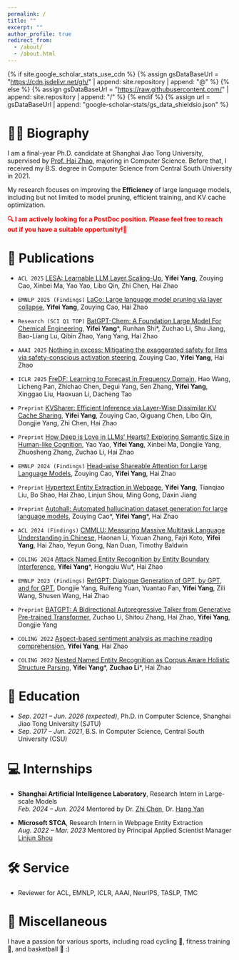 ```yaml
---
permalink: /
title: ""
excerpt: ""
author_profile: true
redirect_from: 
  - /about/
  - /about.html
---
```


{% if site.google_scholar_stats_use_cdn %}
{% assign gsDataBaseUrl = "https://cdn.jsdelivr.net/gh/" | append: site.repository | append: "@" %}
{% else %}
{% assign gsDataBaseUrl = "https://raw.githubusercontent.com/" | append: site.repository | append: "/" %}
{% endif %}
{% assign url = gsDataBaseUrl | append: "google-scholar-stats/gs_data_shieldsio.json" %}

<span class='anchor' id='about-me'></span>


# 🧑‍🎓 Biography

I am a final-year Ph.D. candidate at Shanghai Jiao Tong University, supervised by [Prof. Hai Zhao](https://www.cs.sjtu.edu.cn/PeopleDetail.aspx?id=60), majoring in Computer Science. Before that, I received my B.S. degree in Computer Science from Central South University in 2021.

My research focuses on improving the **Efficiency** of large language models, including but not limited to model pruning, efficient training, and KV cache optimization.

<font color="red"><b>🔍 I am actively looking for a PostDoc position. Please feel free to reach out if you have a suitable opportunity!🙂</b></font>


# 📝 Publications


- ``ACL 2025`` [LESA: Learnable LLM Layer Scaling-Up](https://arxiv.org/abs/2502.13794), **Yifei Yang**, Zouying Cao, Xinbei Ma, Yao Yao, Libo Qin, Zhi Chen, Hai Zhao

- ``EMNLP 2025 (Findings)`` [LaCo: Large language model pruning via layer collapse](https://arxiv.org/abs/2402.11187), **Yifei Yang**, Zouying Cao, Hai Zhao

- ``Research (SCI Q1 TOP)`` [BatGPT-Chem: A Foundation Large Model For Chemical Engineering](https://arxiv.org/pdf/2408.10285), **Yifei Yang***, Runhan Shi*, Zuchao Li, Shu Jiang, Bao-Liang Lu, Qibin Zhao, Yang Yang, Hai Zhao

- ``AAAI 2025`` [Nothing in excess: Mitigating the exaggerated safety for llms via safety-conscious activation steering](https://arxiv.org/abs/2408.11491), Zouying Cao, **Yifei Yang**, Hai Zhao

- ``ICLR 2025`` [FreDF: Learning to Forecast in Frequency Domain](https://arxiv.org/abs/2402.02399), Hao Wang, Licheng Pan, Zhichao Chen, Degui Yang, Sen Zhang, **Yifei Yang**, Xinggao Liu, Haoxuan Li, Dacheng Tao

- ``Preprint`` [KVSharer: Efficient Inference via Layer-Wise Dissimilar KV Cache Sharing](https://arxiv.org/abs/2410.18517), **Yifei Yang**, Zouying Cao, Qiguang Chen, Libo Qin, Dongjie Yang, Zhi Chen, Hai Zhao

- ``Preprint`` [How Deep is Love in LLMs’ Hearts? Exploring Semantic Size in Human-like Cognition](https://arxiv.org/abs/2503.00330), Yao Yao, **Yifei Yang**, Xinbei Ma, Dongjie Yang, Zhuosheng Zhang, Zuchao Li, Hai Zhao

- ``EMNLP 2024 (Findings)`` [Head-wise Shareable Attention for Large Language Models](https://arxiv.org/abs/2402.11819), Zouying Cao, **Yifei Yang**, Hai Zhao

- ``Preprint`` [Hypertext Entity Extraction in Webpage](https://arxiv.org/abs/2403.01698), **Yifei Yang**, Tianqiao Liu, Bo Shao, Hai Zhao, Linjun Shou, Ming Gong, Daxin Jiang

- ``Preprint`` [Autohall: Automated hallucination dataset generation for large language models](https://arxiv.org/abs/2310.00259), Zouying Cao*, **Yifei Yang***, Hai Zhao

- ``ACL 2024 (Findings)`` [CMMLU: Measuring Massive Multitask Language Understanding in Chinese](https://arxiv.org/abs/2306.09212), Haonan Li, Yixuan Zhang, Fajri Koto, **Yifei Yang**, Hai Zhao, Yeyun Gong, Nan Duan, Timothy Baldwin

- ``COLING 2024`` [Attack Named Entity Recognition by Entity Boundary Interference](https://arxiv.org/abs/2305.05253), **Yifei Yang***, Hongqiu Wu*, Hai Zhao

- ``EMNLP 2023 (Findings)`` [RefGPT: Dialogue Generation of GPT, by GPT, and for GPT](https://arxiv.org/abs/2305.14994), Dongjie Yang, Ruifeng Yuan, Yuantao Fan, **Yifei Yang**, Zili Wang, Shusen Wang, Hai Zhao

- ``Preprint`` [BATGPT: A Bidirectional Autoregressive Talker from Generative Pre-trained Transformer](https://arxiv.org/abs/2307.00360), Zuchao Li, Shitou Zhang, Hai Zhao, **Yifei Yang**, Dongjie Yang

- ``COLING 2022`` [Aspect-based sentiment analysis as machine reading comprehension](https://aclanthology.org/2022.coling-1.217/), **Yifei Yang**, Hai Zhao

- ``COLING 2022`` [Nested Named Entity Recognition as Corpus Aware Holistic Structure Parsing](https://aclanthology.org/2022.coling-1.218/), **Yifei Yang***, **Zuchao Li***, Hai Zhao



# 📖 Education

- *Sep. 2021 – Jun. 2026 (expected)*, Ph.D. in Computer Science, Shanghai Jiao Tong University (SJTU)
- *Sep. 2017 – Jun. 2021*, B.S. in Computer Science, Central South University (CSU)

# 💻 Internships

- **Shanghai Artificial Intelligence Laboratory**, Research Intern in Large-scale Models  
  *Feb. 2024 – Jun. 2024*
  Mentored by Dr. [Zhi Chen](https://donmaclean7.github.io/), Dr. [Hang Yan](https://www.aminer.cn/profile/hang-yan/53f440a0dabfaee4dc7bff59)
  
- **Microsoft STCA**, Research Intern in Webpage Entity Extraction  
  *Aug. 2022 – Mar. 2023*
  Mentored by Principal Applied Scientist Manager [Linjun Shou](https://www.microsoft.com/en-us/research/people/lisho/)

# 🛠️ Service

- Reviewer for ACL, EMNLP, ICLR, AAAI, NeurIPS, TASLP, TMC

# 🎯 Miscellaneous

I have a passion for various sports, including road cycling 🚴, fitness training 💪, and basketball 🏀 :)

